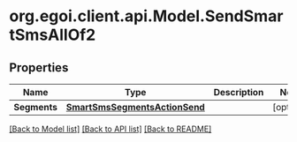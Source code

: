 
# org.egoi.client.api.Model.SendSmartSmsAllOf2

## Properties

Name | Type | Description | Notes
------------ | ------------- | ------------- | -------------
**Segments** | [**SmartSmsSegmentsActionSend**](SmartSmsSegmentsActionSend.md) |  | [optional] 

[[Back to Model list]](../README.md#documentation-for-models)
[[Back to API list]](../README.md#documentation-for-api-endpoints)
[[Back to README]](../README.md)

